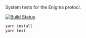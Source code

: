 System tests for the Enigma protocl.

[![Build Status](https://github.com/enigmampc/system-tests/workflows/Test/badge.svg)](https://github.com/enigmampc/system-tests/actions)

```bash
yarn install
yarn test
```
